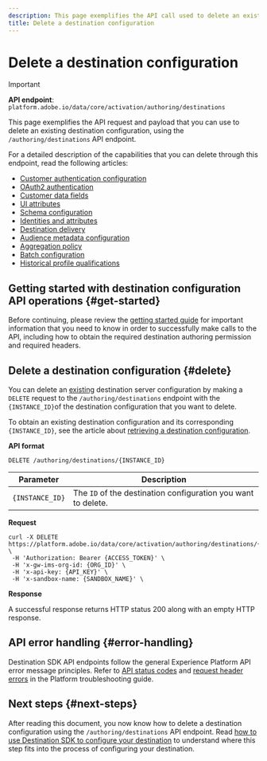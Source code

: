 ```yaml
---
description: This page exemplifies the API call used to delete an existing destination configuration through Adobe Experience Platform Destination SDK. 
title: Delete a destination configuration
---
```


# Delete a destination configuration

>[!IMPORTANT]
>
>**API endpoint**: `platform.adobe.io/data/core/activation/authoring/destinations`

This page exemplifies the API request and payload that you can use to delete an existing destination configuration, using the `/authoring/destinations` API endpoint.

For a detailed description of the capabilities that you can delete through this endpoint, read the following articles:

* [Customer authentication configuration](../../functionality/destination-configuration/customer-authentication.md)
* [OAuth2 authentication](../../functionality/destination-configuration/oauth2-authentication.md)
* [Customer data fields](../../functionality/destination-configuration/customer-data-fields.md)
* [UI attributes](../../functionality/destination-configuration/ui-attributes.md)
* [Schema configuration](../../functionality/destination-configuration/schema-configuration.md)
* [Identities and attributes](../../functionality/destination-configuration/identities-attributes.md)
* [Destination delivery](../../functionality/destination-configuration/destination-delivery.md)
* [Audience metadata configuration](../../functionality/destination-configuration/audience-metadata-configuration.md)
* [Aggregation policy](../../functionality/destination-configuration/aggregation-policy.md)
* [Batch configuration](../../functionality/destination-configuration/batch-configuration.md)
* [Historical profile qualifications](../../functionality/destination-configuration/historical-profile-qualifications.md)

## Getting started with destination configuration API operations {#get-started}

Before continuing, please review the [getting started guide](../../getting-started.md) for important information that you need to know in order to successfully make calls to the API, including how to obtain the required destination authoring permission and required headers.

## Delete a destination configuration {#delete}

You can delete an [existing](create-destination-configuration.md) destination server configuration by making a `DELETE` request to the `/authoring/destinations` endpoint with the `{INSTANCE_ID}`of the destination configuration that you want to delete.

To obtain an existing destination configuration and its corresponding `{INSTANCE_ID}`, see the article about [retrieving a destination configuration](retrieve-destination-configuration.md).

**API format**

```http
DELETE /authoring/destinations/{INSTANCE_ID}
```

| Parameter | Description |
| --------- | ----------- |
| `{INSTANCE_ID}` | The `ID` of the destination configuration you want to delete. |

**Request**

```shell
curl -X DELETE https://platform.adobe.io/data/core/activation/authoring/destinations/{INSTANCE_ID} \
 -H 'Authorization: Bearer {ACCESS_TOKEN}' \
 -H 'x-gw-ims-org-id: {ORG_ID}' \
 -H 'x-api-key: {API_KEY}' \
 -H 'x-sandbox-name: {SANDBOX_NAME}' \
```

**Response**

A successful response returns HTTP status 200 along with an empty HTTP response.

## API error handling {#error-handling}

Destination SDK API endpoints follow the general Experience Platform API error message principles. Refer to [API status codes](../../../../landing/troubleshooting.md#api-status-codes) and [request header errors](../../../../landing/troubleshooting.md#request-header-errors) in the Platform troubleshooting guide.

## Next steps {#next-steps}

After reading this document, you now know how to delete a destination configuration using the `/authoring/destinations` API endpoint. Read [how to use Destination SDK to configure your destination](../../guides/configure-destination-instructions.md) to understand where this step fits into the process of configuring your destination.
